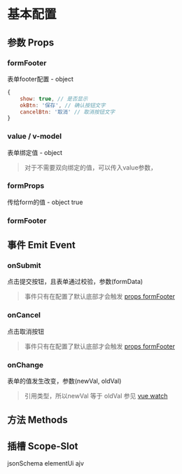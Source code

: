 # 基本配置

## 参数 Props
### formFooter
表单footer配置 - object

```js
{
    show: true, // 是否显示
    okBtn: '保存', // 确认按钮文字
    cancelBtn: '取消' // 取消按钮文字
}
```

### value / v-model
表单绑定值 - object
> 对于不需要双向绑定的值，可以传入value参数，

### formProps
传给form的值 - object
true

### formFooter


## 事件 Emit Event
### onSubmit
点击提交按钮，且表单通过校验，参数(formData)
> 事件只有在配置了默认底部才会触发 [props formFooter](#formprops)

### onCancel
点击取消按钮
> 事件只有在配置了默认底部才会触发 [props formFooter](#formprops)

### onChange
表单的值发生改变，参数(newVal, oldVal)
> 引用类型，所以newVal 等于 oldVal 参见 [vue watch](https://cn.vuejs.org/v2/api/#vm-watch)

## 方法 Methods

## 插槽 Scope-Slot

jsonSchema
elementUi
ajv
